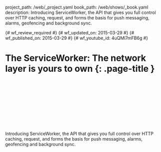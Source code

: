 project_path: /web/_project.yaml
book_path: /web/shows/_book.yaml
description: Introducing ServiceWorker, the API that gives you full control over HTTP caching, request, and forms the basis for push messaging, alarms, geofencing and background sync.

{# wf_review_required #}
{# wf_updated_on: 2015-03-29 #}
{# wf_published_on: 2015-03-29 #}
{# wf_youtube_id: 4uQMl7mFB6g #}

# The ServiceWorker: The network layer is yours to own {: .page-title }


<div class="video-wrapper">
  <iframe class="devsite-embedded-youtube-video" data-video-id="4uQMl7mFB6g"
          data-autohide="1" data-showinfo="0" frameborder="0" allowfullscreen>
  </iframe>
</div>


Introducing ServiceWorker, the API that gives you full control over HTTP caching, request, and forms the basis for push messaging, alarms, geofencing and background sync.
